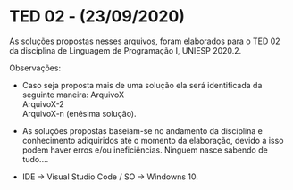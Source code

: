 # TED 02 - (23/09/2020)
 
As soluções propostas nesses arquivos, foram elaborados para o TED 02 da disciplina de Linguagem de Programação I, UNIESP 2020.2.

Observações:

- Caso seja proposta mais de uma solução ela será identificada da seguinte maneira: 
ArquivoX  
ArquivoX-2  
ArquivoX-n (enésima solução).

- As soluções propostas baseiam-se no andamento da disciplina e conhecimento adiquiridos até o momento da elaboração, devido a isso podem haver erros e/ou ineficiências.
Ninguem nasce sabendo de tudo....  

- IDE -> Visual Studio Code / SO -> Windowns 10.
